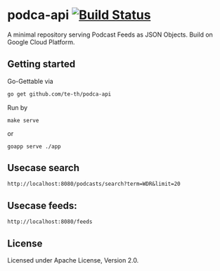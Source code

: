 podca-api [![Build Status](https://travis-ci.org/te-th/podca-api.svg?branch=master)](https://travis-ci.org/te-th/podca-api)
===

A minimal repository serving Podcast Feeds as JSON Objects. Build on Google Cloud Platform.

## Getting started

Go-Gettable via
```bash
go get github.com/te-th/podca-api
```
Run by
```make
make serve
```
or
```
goapp serve ./app
```
## Usecase search

```
http://localhost:8080/podcasts/search?term=WDR&limit=20
```

## Usecase feeds:

```
http://localhost:8080/feeds
``` 

## License

Licensed under Apache License, Version 2.0.
